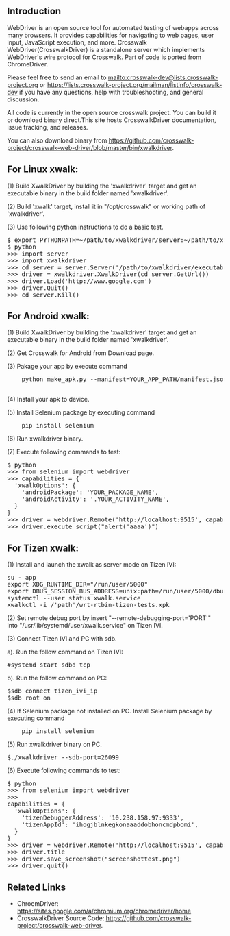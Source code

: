 ## Introduction
 
WebDriver is an open source tool for automated testing of webapps across many browsers. It provides capabilities for navigating to web pages, user input, JavaScript execution, and more.  Crosswalk WebDriver(CrosswalkDriver) is a standalone server which implements WebDriver's wire protocol for Crosswalk.  Part of code is ported from ChromeDriver.

Please feel free to send an email to <mailto:crosswalk-dev@lists.crosswalk-project.org> or https://lists.crosswalk-project.org/mailman/listinfo/crosswalk-dev if you have any questions, help with troubleshooting, and general discussion. 

All code is currently in the open source crosswalk project. You can build it or download binary direct.This site hosts CrosswalkDriver documentation, issue tracking, and releases.

You can also download binary from https://github.com/crosswalk-project/crosswalk-web-driver/blob/master/bin/xwalkdriver.

## For Linux xwalk:
(1) Build XwalkDriver by building the 'xwalkdriver' target and get an executable
binary in the build folder named 'xwalkdriver'.

(2) Build 'xwalk' target, install it in "/opt/crosswalk" or working path of
'xwalkdriver'.

(3) Use following python instructions to do a basic test.

<pre>
$ export PYTHONPATH=~/path/to/xwalkdriver/server:~/path/to/xwalkdriver/client
$ python
>>> import server
>>> import xwalkdriver
>>> cd_server = server.Server('/path/to/xwalkdriver/executable')
>>> driver = xwalkdriver.XwalkDriver(cd_server.GetUrl())
>>> driver.Load('http://www.google.com')
>>> driver.Quit()
>>> cd_server.Kill()
</pre>

## For Android xwalk:

(1) Build XwalkDriver by building the 'xwalkdriver' target and get an executable
binary in the build folder named 'xwalkdriver'.

(2) Get Crosswalk for Android from Download page.

(3) Pakage your app by execute command

<pre>
    python make_apk.py --manifest=YOUR_APP_PATH/manifest.json --enable-remote-debugging

</pre>

(4) Install your apk to device.

(5) Install Selenium package by executing command

<pre>
    pip install selenium
</pre>

(6) Run xwalkdriver binary.

(7) Execute following commands to test:

<pre>
$ python
>>> from selenium import webdriver
>>> capabilities = {
  'xwalkOptions': {
    'androidPackage': 'YOUR_PACKAGE_NAME',
    'androidActivity': '.YOUR_ACTIVITY_NAME',
  }
}
>>> driver = webdriver.Remote('http://localhost:9515', capabilities)
>>> driver.execute_script("alert('aaaa')")
</pre>

## For Tizen xwalk:
(1) Install and launch the xwalk as server mode on Tizen IVI:

<pre>
su - app
export XDG_RUNTIME_DIR="/run/user/5000"
export DBUS_SESSION_BUS_ADDRESS=unix:path=/run/user/5000/dbus/user_bus_socket
systemctl --user status xwalk.service
xwalkctl -i /'path'/wrt-rtbin-tizen-tests.xpk
</pre>

(2) Set remote debug port by insert "--remote-debugging-port='PORT'" into "/usr/lib/systemd/user/xwalk.service" on Tizen IVI.

(3) Connect Tizen IVI and PC with sdb.

a). Run the follow command on Tizen IVI:
 
<pre>
#systemd start sdbd_tcp
</pre>

b). Run the follow command on PC: 
<pre>
$sdb connect tizen_ivi_ip
$sdb root on
</pre>

(4) If Selenium package not installed on PC. Install Selenium package by executing command

<pre>
    pip install selenium
</pre>

(5) Run xwalkdriver binary on PC.

<pre>
$./xwalkdriver --sdb-port=26099
</pre>

(6) Execute following commands to test:

<pre>
$ python
>>> from selenium import webdriver
>>> 
capabilities = {
  'xwalkOptions': {
    'tizenDebuggerAddress': '10.238.158.97:9333',
    'tizenAppId': 'ihogjblnkegkonaaaddobhoncmdpbomi',
  }
}
>>> driver = webdriver.Remote('http://localhost:9515', capabilities)
>>> driver.title
>>> driver.save_screenshot("screenshottest.png")
>>> driver.quit()
</pre>

## Related Links

* ChroemDriver: https://sites.google.com/a/chromium.org/chromedriver/home
* CrosswalkDriver Source Code: https://github.com/crosswalk-project/crosswalk-web-driver.